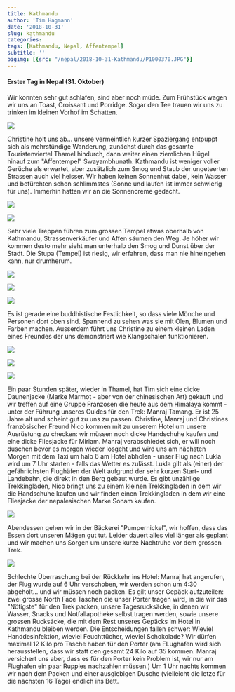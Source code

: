 ```yaml
---
title: Kathmandu
author: 'Tim Hagmann'
date: '2018-10-31'
slug: kathmandu
categories: 
tags: [Kathmandu, Nepal, Affentempel]
subtitle: ''
bigimg: [{src: "/nepal/2018-10-31-Kathmandu/P1000370.JPG"}]
---
```


#### Erster Tag in Nepal (31. Oktober)
Wir konnten sehr gut schlafen, sind aber noch müde. Zum Frühstück wagen wir uns an Toast, Croissant und Porridge. Sogar den Tee trauen wir uns zu trinken im kleinen Vorhof im Schatten.

![](/nepal/2018-10-31-Kathmandu/P1000260.JPG)

Christine holt uns ab... unsere vermeintlich kurzer Spaziergang entpuppt sich als mehrstündige Wanderung, zunächst durch das gesamte Touristenviertel Thamel hindurch, dann weiter einen ziemlichen Hügel hinauf zum "Affentempel" Swayambhunath. Kathmandu ist weniger voller Gerüche als erwartet, aber zusätzlich zum Smog und Staub der ungeteerten Strassen auch viel heisser. Wir haben keinen Sonnenhut dabei, kein Wasser und befürchten schon schlimmstes (Sonne und laufen ist immer schwierig für uns). Immerhin hatten wir an die Sonnencreme gedacht.

![](/nepal/2018-10-31-Kathmandu/P1000266.JPG)

![](/nepal/2018-10-31-Kathmandu/P1000287.JPG)

Sehr viele Treppen führen zum grossen Tempel etwas oberhalb von Kathmandu, Strassenverkäufer und Affen säumen den Weg. Je höher wir kommen desto mehr sieht man unterhalb den Smog und Dunst über der Stadt. Die Stupa (Tempel) ist riesig, wir erfahren, dass man nie hineingehen kann, nur drumherum.

![](/nepal/2018-10-31-Kathmandu/P1000334.JPG)

![](/nepal/2018-10-31-Kathmandu/P1000290.JPG)

![](/nepal/2018-10-31-Kathmandu/P1000310.JPG)

Es ist gerade eine buddhistische Festlichkeit, so dass viele Mönche und Personen dort oben sind. Spannend zu sehen was sie mit Ölen, Blumen und Farben machen. Ausserdem führt uns Christine zu einem kleinen Laden eines Freundes der uns demonstriert wie Klangschalen funktionieren.

![](/nepal/2018-10-31-Kathmandu/P1000297.JPG)

![](/nepal/2018-10-31-Kathmandu/P1000370.JPG)

![](/nepal/2018-10-31-Kathmandu/P1000412.JPG)

Ein paar Stunden später, wieder in Thamel, hat Tim sich eine dicke Daunenjacke (Marke Marmot - aber von der chinesischen Art) gekauft und wir treffen auf eine Gruppe Franzosen die heute aus dem Himalaya kommt - unter der Führung unseres Guides für den Trek: Manraj Tamang. Er ist 25 Jahre alt und scheint gut zu uns zu passen. Christine, Manraj und Christines französischer Freund Nico kommen mit zu unserem Hotel um unsere Ausrüstung zu checken: wir müssen noch dicke Handschuhe kaufen und eine dicke Fliesjacke für Miriam. Manraj verabschiedet sich, er will noch duschen bevor es morgen wieder losgeht und wird uns am nächsten Morgen mit dem Taxi um halb 6 am Hotel abholen - unser Flug nach Lukla wird um 7 Uhr starten - falls das Wetter es zulässt. Lukla gilt als (einer) der gefährlichsten Flughäfen der Welt aufgrund der sehr kurzen Start- und Landebahn, die direkt in den Berg gebaut wurde.
Es gibt unzählige Trekkingläden, Nico bringt uns zu einem kleinen Trekkingladen in dem wir die Handschuhe kaufen und wir finden einen Trekkingladen in dem wir eine Fliesjacke der nepalesischen Marke Sonam kaufen.

![](/nepal/2018-10-31-Kathmandu/P1000262.JPG)

Abendessen gehen wir in der Bäckerei "Pumpernickel", wir hoffen, dass das Essen dort unseren Mägen gut tut. Leider dauert alles viel länger als geplant und wir machen uns Sorgen um unsere kurze Nachtruhe vor dem grossen Trek. 

![](/nepal/2018-10-31-Kathmandu/P1000477.JPG)

Schlechte Überraschung bei der Rückkehr ins Hotel: Manraj hat angerufen, der Flug wurde auf 6 Uhr verschoben, wir werden schon um 4:30 abgeholt... und wir müssen noch packen. Es gilt unser Gepäck aufzuteilen: zwei grosse North Face Taschen die unser Porter tragen wird, in die wir das "Nötigste" für den Trek packen, unsere Tagesrucksäcke, in denen wir Wasser, Snacks und Notfallapotheke selbst tragen werden, sowie unsere grossen Rucksäcke, die mit dem Rest unseres Gepäcks im Hotel in Kathmandu bleiben werden. Die Entscheidungen fallen schwer: Wieviel Handdesinfektion, wieviel Feuchttücher, wieviel Schokolade? Wir dürfen maximal 12 Kilo pro Tasche haben für den Porter (am FLughafen wird sich herausstellen, dass wir statt den gesamt 24 Kilo auf 35 kommen. Manraj versichert uns aber, dass es für den Porter kein Problem ist, wir nur am Flughafen ein paar Ruppies nachzahlen müssen.) Um 1 Uhr nachts kommen wir nach dem Packen und einer ausgiebigen Dusche (vielleicht die letze für die nächsten 16 Tage) endlich ins Bett.
